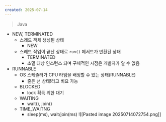 ```yaml
---
created: 2025-07-14
---
```

> Java
- NEW, TERMINATED
	- 스레드 객체 생성된 상태
		- NEW
	- 스레드 작업이 끝난 상태로 `run()` 메서드가 반환된 상태
		- TERMINATED
		- 소멸 대상 인스턴스 되며 구체적인 시점은 개발자가 알 수 없음
- RUNNABLE
	- OS 스케줄러가 CPU 타임을 배정할 수 있는 상태(RUNNABLE)
		- 줄은 선 상태!라고 비요 가능
	- BLOCKED
		- lock 획득 위한 대기
	- WAITING
		- wait(), join()
	- TIME_WAITNG
		- sleep(ms), wait/join(ms)
![[Pasted image 20250714072754.png]]